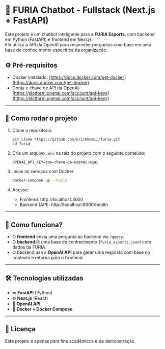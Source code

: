 # 🤖 FURIA Chatbot - Fullstack (Next.js + FastAPI)

Este projeto é um chatbot inteligente para a **FURIA Esports**, com backend em Python (FastAPI) e frontend em Next.js.  
Ele utiliza a API da OpenAI para responder perguntas com base em uma base de conhecimento específica da organização.



## ⚙️ Pré-requisitos

- Docker instalado: [https://docs.docker.com/get-docker](https://docs.docker.com/get-docker)
- Conta e chave de API da OpenAI: [https://platform.openai.com/account/api-keys](https://platform.openai.com/account/api-keys)

---

## 🚀 Como rodar o projeto

1. Clone o repositório:

   ```bash
   git clone https://github.com/Erickkamii/furia.git
   cd furia
   ```

2. Crie um arquivo `.env` na raiz do projeto com o seguinte conteúdo:

   ```
   OPENAI_API_KEY=sua-chave-da-openai-aqui
   ```

3. Inicie os serviços com Docker:

   ```bash
   docker-compose up --build
   ```

4. Acesse:
   - Frontend: http://localhost:3000  
   - Backend (API): http://localhost:8000/health

---

## 🧠 Como funciona?

- O **frontend** envia uma pergunta ao backend via `/query`.
- O **backend** lê uma base de conhecimento (`furia_esports.json`) com dados da FURIA.
- O backend usa a **OpenAI API** para gerar uma resposta com base no contexto e retorna para o frontend.

---

## 🛠 Tecnologias utilizadas

- 🔙 **FastAPI** (Python)
- 🌐 **Next.js** (React)
- 🧠 **OpenAI API**
- 🐳 **Docker + Docker Compose**

---

## 📄 Licença

Este projeto é apenas para fins acadêmicos e de demonstração.
